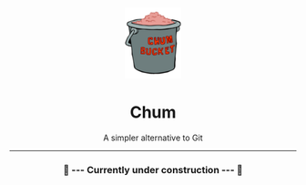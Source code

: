 <div align="center">
  <img src="https://github.com/matievisthekat/chum/blob/master/chum.png?raw=true" width="100" />
  <h1>Chum</h1>
  A simpler alternative to Git
</div>

---

<div align="center"><h3>🚧 --- Currently under construction --- 🚧</h3></div>
